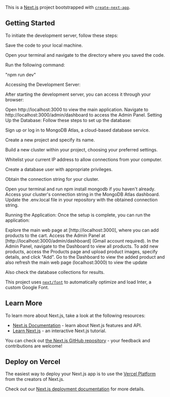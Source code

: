This is a [Next.js](https://nextjs.org/) project bootstrapped with [`create-next-app`](https://github.com/vercel/next.js/tree/canary/packages/create-next-app).

## Getting Started

To initiate the development server, follow these steps:

Save the code to your local machine.

Open your terminal and navigate to the directory where you saved the code.

Run the following command:

"npm run dev"

Accessing the Development Server:

After starting the development server, you can access it through your browser:

Open http://localhost:3000 to view the main application.
Navigate to http://localhost:3000/admin/dashboard to access the Admin Panel.
Setting Up the Database:
Follow these steps to set up the database:

Sign up or log in to MongoDB Atlas, a cloud-based database service.

Create a new project and specify its name.

Build a new cluster within your project, choosing your preferred settings.

Whitelist your current IP address to allow connections from your computer.

Create a database user with appropriate privileges.

Obtain the connection string for your cluster.

Open your terminal and run npm install mongodb if you haven't already.
Access your cluster's connection string in the MongoDB Atlas dashboard.
Update the .env.local file in your repository with the obtained connection string.

Running the Application:
Once the setup is complete, you can run the application:

Explore the main web page at [http://localhost:3000], where you can add products to the cart.
Access the Admin Panel at [http://localhost:3000/admin/dashboard] (Gmail account required).
In the Admin Panel, navigate to the Dashboard to view all products.
To add new products, access the Products page and upload product images, specify details, and click "Add".
Go to the Dashboard to view the added product and also refresh the main web page (localhost:3000) to view the update

Also check the database collections for results.

This project uses [`next/font`](https://nextjs.org/docs/basic-features/font-optimization) to automatically optimize and load Inter, a custom Google Font.

## Learn More

To learn more about Next.js, take a look at the following resources:

- [Next.js Documentation](https://nextjs.org/docs) - learn about Next.js features and API.
- [Learn Next.js](https://nextjs.org/learn) - an interactive Next.js tutorial.

You can check out [the Next.js GitHub repository](https://github.com/vercel/next.js/) - your feedback and contributions are welcome!

## Deploy on Vercel

The easiest way to deploy your Next.js app is to use the [Vercel Platform](https://vercel.com/new?utm_medium=default-template&filter=next.js&utm_source=create-next-app&utm_campaign=create-next-app-readme) from the creators of Next.js.

Check out our [Next.js deployment documentation](https://nextjs.org/docs/deployment) for more details.
